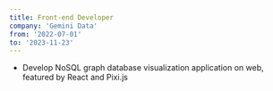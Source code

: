```yaml
---
title: Front-end Developer
company: 'Gemini Data'
from: '2022-07-01'
to: '2023-11-23'
---
```


- Develop NoSQL graph database visualization application on web, featured by React and Pixi.js
